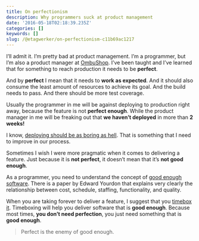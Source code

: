 ```yaml
---
title: On perfectionism
description: Why programmers suck at product management
date: '2016-05-18T02:18:39.235Z'
categories: []
keywords: []
slug: /@etagwerker/on-perfectionism-c11b69ac1217
---
```


I’ll admit it. I’m pretty bad at product management. I’m a programmer, but I’m also a product manager at [OmbuShop](http://www.ombushop.com/). I’ve been taught and I’ve learned that for something to reach production it needs to be **perfect**.

And by **perfect** I mean that it needs to **work as expected**. And it should also consume the least amount of resources to achieve its goal. And the build needs to pass. And there should be more test coverage.

Usually the programmer in me will be against deploying to production right away, because the feature is not **perfect enough**. While the product manager in me will be freaking out that **we haven’t deployed** in more than **2 weeks!**

I know, [deploying should be as boring as hell](https://zachholman.com/posts/deploying-software). That is something that I need to improve in our process.

Sometimes I wish I were more pragmatic when it comes to delivering a feature. Just because it is **not perfect**, it doesn’t mean that it’s **not good enough**.

As a programmer, you need to understand the concept of [good enough software](http://dec.bournemouth.ac.uk/staff/kphalp/Yourdon.pdf). There is a paper by Edward Yourdon that explains very clearly the relationship between cost, schedule, staffing, functionality, and quality.

When you are taking forever to deliver a feature, I suggest that you [timebox it](http://c2.com/cgi/wiki?TimeBoxing). Timeboxing will help you deliver software that is **good enough**. Because most times, **you don’t need perfection**, you just need something that is **good enough**.

> Perfect is the enemy of good enough.